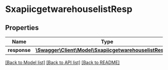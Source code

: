 # SxapiicgetwarehouselistResp

## Properties
Name | Type | Description | Notes
------------ | ------------- | ------------- | -------------
**response** | [**\Swagger\Client\Model\SxapiicgetwarehouselistResponse**](SxapiicgetwarehouselistResponse.md) |  | [optional] 

[[Back to Model list]](../README.md#documentation-for-models) [[Back to API list]](../README.md#documentation-for-api-endpoints) [[Back to README]](../README.md)


